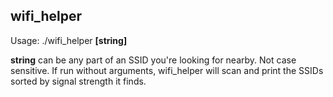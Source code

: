 ## wifi_helper ##

Usage: ./wifi_helper **[string]**

**string** can be any part of an SSID you're looking for nearby. Not case sensitive. If run without arguments, wifi_helper will scan and print the SSIDs sorted by signal strength it finds.
